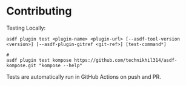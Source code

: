 # Contributing

Testing Locally:

```shell
asdf plugin test <plugin-name> <plugin-url> [--asdf-tool-version <version>] [--asdf-plugin-gitref <git-ref>] [test-command*]

#
asdf plugin test kompose https://github.com/technikhil314/asdf-kompose.git "kompose --help"
```

Tests are automatically run in GitHub Actions on push and PR.
